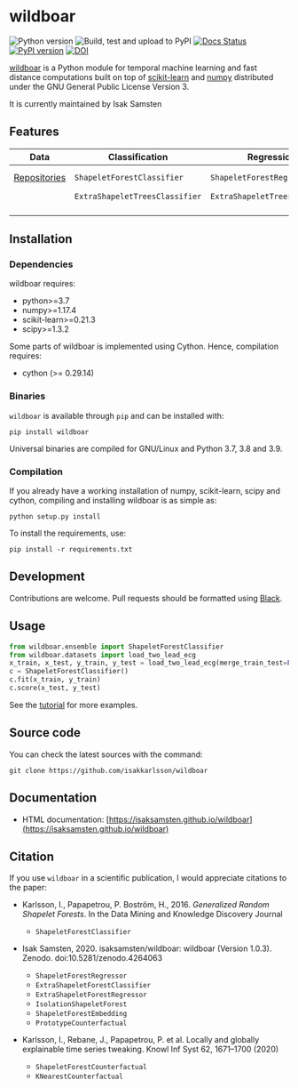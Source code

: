 # wildboar
![Python version](https://img.shields.io/badge/python-3.7%20|%203.8%20|%203.9-blue)
![Build, test and upload to PyPI](https://github.com/isaksamsten/wildboar/workflows/Build,%20test%20and%20upload%20to%20PyPI/badge.svg)
[![Docs Status](https://img.shields.io/badge/docs-passing-success)](http://isaksamsten.github.io/wildboar/index.html)
[![PyPI version](https://badge.fury.io/py/wildboar.svg)](https://badge.fury.io/py/wildboar)
[![DOI](https://zenodo.org/badge/DOI/10.5281/zenodo.4264063.svg)](https://doi.org/10.5281/zenodo.4264063)

[wildboar](https://isaksamsten.github.io/wildboar/) is a Python module for temporal machine learning and fast
distance computations built on top of
[scikit-learn](https://scikit-learn.org) and [numpy](https://numpy.org)
distributed under the GNU General Public License Version 3.

It is currently maintained by Isak Samsten

## Features
| **Data**                                                                          | **Classification**               | **Regression**                  | **Explainability**               | **Metric** | **Unsupervised**            | **Outlier**                 |
|-----------------------------------------------------------------------------------|----------------------------------|---------------------------------|----------------------------------|------------|-----------------------------|-----------------------------|
| [Repositories](https://isaksamsten.github.io/wildboar/master/guide/datasets.html) | ``ShapeletForestClassifier``     | ``ShapeletForestRegressor``     | ``ShapeletForestCounterfactual`` | UCR-suite  | ``ShapeletForestEmbedding`` | ``IsolationShapeletForest`` |
|                                                                                   | ``ExtraShapeletTreesClassifier`` | ``ExtraShapeletTreesRegressor`` | ``KNearestCounterfactual``       |            |                             |                             |
|                                                                                   |                                  |                                 | ``PrototypeCounterfactual``      |            |                             |                             |

## Installation

### Dependencies

wildboar requires:

 * python>=3.7
 * numpy>=1.17.4
 * scikit-learn>=0.21.3
 * scipy>=1.3.2
 
Some parts of wildboar is implemented using Cython. Hence, compilation
requires:

 * cython (>= 0.29.14)

### Binaries

`wildboar` is available through `pip` and can be installed with:

    pip install wildboar

Universal binaries are compiled for GNU/Linux and Python 3.7, 3.8 and 3.9. 

### Compilation

If you already have a working installation of numpy, scikit-learn, scipy and cython,
compiling and installing wildboar is as simple as:

    python setup.py install
	
To install the requirements, use:

    pip install -r requirements.txt
	

## Development

Contributions are welcome. Pull requests should be
formatted using [Black](https://black.readthedocs.io).

## Usage

```python
from wildboar.ensemble import ShapeletForestClassifier
from wildboar.datasets import load_two_lead_ecg
x_train, x_test, y_train, y_test = load_two_lead_ecg(merge_train_test=False)
c = ShapeletForestClassifier()
c.fit(x_train, y_train)
c.score(x_test, y_test)
``` 
    
See the [tutorial](https://isaksamsten.github.io/wildboar/master/tutorial.html) for more examples.

## Source code

You can check the latest sources with the command:

    git clone https://github.com/isakkarlsson/wildboar
    
## Documentation

* HTML documentation: [https://isaksamsten.github.io/wildboar](https://isaksamsten.github.io/wildboar)
	
## Citation
If you use `wildboar` in a scientific publication, I would appreciate
citations to the paper:
- Karlsson, I., Papapetrou, P. Boström, H., 2016.
 *Generalized Random Shapelet Forests*. In the Data Mining and
 Knowledge Discovery Journal
  - `ShapeletForestClassifier`

- Isak Samsten, 2020. isaksamsten/wildboar: wildboar (Version 1.0.3). Zenodo. doi:10.5281/zenodo.4264063
  - `ShapeletForestRegressor`
  - `ExtraShapeletForestClassifier`
  - `ExtraShapeletForestRegressor`
  - `IsolationShapeletForest`
  - `ShapeletForestEmbedding`
  - `PrototypeCounterfactual`  
    
- Karlsson, I., Rebane, J., Papapetrou, P. et al. 
  Locally and globally explainable time series tweaking. 
  Knowl Inf Syst 62, 1671–1700 (2020)
  
  - `ShapeletForestCounterfactual`
  - `KNearestCounterfactual`

